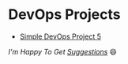 # DevOps Projects

- [Simple DevOps Project 5](./simple-devops-project-5)


_I'm Happy To Get [Suggestions](https://forms.gle/TbfdXQ5H3a3oSTjo6)_ :smile:
